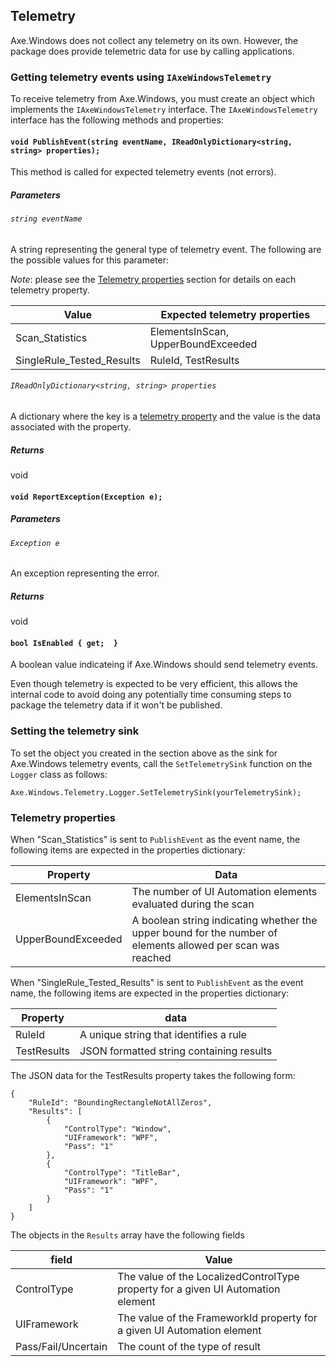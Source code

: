 <!-- Copyright (c) Microsoft Corporation. All rights reserved.
     Licensed under the MIT License. -->

## Telemetry

Axe.Windows does not collect any telemetry on its own. However, the package does provide telemetric data for use by calling applications. 

### Getting telemetry events using `IAxeWindowsTelemetry`

To receive telemetry from Axe.Windows, you must create an object which implements the `IAxeWindowsTelemetry` interface. The `IAxeWindowsTelemetry` interface has the following  methods and properties:

#### `void PublishEvent(string eventName, IReadOnlyDictionary<string, string> properties);`

This method is called for expected telemetry events (not errors).

##### Parameters

###### `string eventName`

A string representing the general type of telemetry event. The following are the possible values for this parameter:

*Note*: please see the [Telemetry properties](#telemetry-properties) section for details on each telemetry property.

Value | Expected telemetry properties
--- | ---
Scan_Statistics | ElementsInScan, UpperBoundExceeded
SingleRule_Tested_Results | RuleId, TestResults

###### `IReadOnlyDictionary<string, string> properties`

A dictionary where the key is a [telemetry property](#telemetry-properties)
and the value is the data associated with the property.
 
##### Returns
 
void

#### `void ReportException(Exception e);`

##### Parameters

###### `Exception e`

An exception representing the error.

##### Returns

void

#### `bool IsEnabled { get;  }`
 
 A boolean value indicateing if Axe.Windows should send telemetry events.
 
Even though telemetry is expected to be very efficient, this allows the internal code to avoid doing any potentially time consuming steps to package the telemetry data if it won't be published.
 
### Setting the telemetry sink

To set the object you created in the section above as the sink for Axe.Windows telemetry events, call the `SetTelemetrySink` function on the `Logger` class as follows:

`Axe.Windows.Telemetry.Logger.SetTelemetrySink(yourTelemetrySink);`

### Telemetry properties

When "Scan_Statistics" is sent to `PublishEvent` as the event name, the following items are expected in the properties dictionary:

Property | Data
--- | ---
ElementsInScan | The number of UI Automation elements evaluated during the scan
UpperBoundExceeded | A boolean string indicating whether the upper bound for the number of elements allowed per scan was reached

When "SingleRule_Tested_Results" is sent to `PublishEvent` as the event name, the following items are expected in the properties dictionary:

Property | data
--- | ---
RuleId | A unique string that identifies a rule
TestResults | JSON formatted string containing results

The JSON data for the TestResults property takes the following form:

```
{
    "RuleId": "BoundingRectangleNotAllZeros",
    "Results": [
        {
            "ControlType": "Window",
            "UIFramework": "WPF",
            "Pass": "1"
        },
        {
            "ControlType": "TitleBar",
            "UIFramework": "WPF",
            "Pass": "1"
        }
    ]
}
```

The objects in the `Results` array have the following fields

field | Value
--- | ---
ControlType | The value of the LocalizedControlType property for a given UI Automation element
UIFramework | The value of the FrameworkId property for a given UI Automation element
Pass/Fail/Uncertain | The count of the type of result
